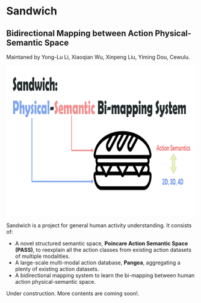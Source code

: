 # Sandwich
## Bidirectional Mapping between Action Physical-Semantic Space
Maintaned by Yong-Lu Li, Xiaoqian Wu, Xinpeng Liu, Yiming Dou, Cewulu.

<p align='center'>
    <img src="https://github.com/DirtyHarryLYL/Sandwich/blob/main/img/sandwich.png", height="400">
</p>


Sandwich is a project for general human activity understanding. It consists of:
- A novel structured semantic space, **Poincare Action Semantic Space (PASS)**, to reexplain all the action classes from existing action datasets of multiple modalities.
- A large-scale multi-modal action database, **Pangea**, aggregating a plenty of existing action datasets.
- A bidirectional mapping system to learn the bi-mapping between human action physical-semantic space.

Under construction. More contents are coming soon!.
